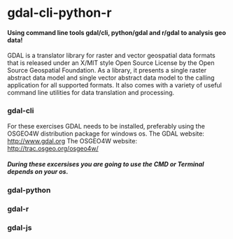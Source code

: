 # gdal-cli-python-r
#### Using command line tools gdal/cli, python/gdal and r/gdal to analysis geo data!
GDAL is a translator library for raster and vector geospatial data formats that is released under an X/MIT style Open Source License by the Open Source Geospatial Foundation. As a library, it presents a single raster abstract data model and single vector abstract data model to the calling application for all supported formats. It also comes with a variety of useful command line utilities for data translation and processing. 

### gdal-cli
For these exercises GDAL needs to be installed, preferably using the OSGEO4W distribution package for windows os.
The GDAL website: http://www.gdal.org
The OSGEO4W website: http://trac.osgeo.org/osgeo4w/
##### During these excersises you are going to use the CMD or Terminal depends on your os.
### gdal-python

### gdal-r

### gdal-js








